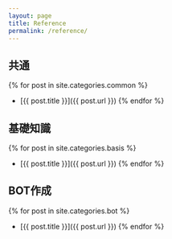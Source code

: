 ```yaml
---
layout: page
title: Reference
permalink: /reference/
---
```

## 共通
{% for post in site.categories.common %}
- [{{ post.title }}]({{ post.url }})
{% endfor %}

## 基礎知識
{% for post in site.categories.basis %}
- [{{ post.title }}]({{ post.url }})
{% endfor %}

## BOT作成
{% for post in site.categories.bot %}
- [{{ post.title }}]({{ post.url }})
{% endfor %}



